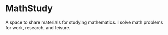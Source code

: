 # MathStudy
A space to share materials for studying mathematics. I solve math problems for work, research, and leisure. 
